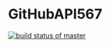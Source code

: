 # GitHubAPI567

[![build status of master](https://travis-ci.org/jacquelineramos8/GitHubAPI567.svg?branch=master)](https://travis-ci.org/jacquelineramos8/GitHubAPI567) 
